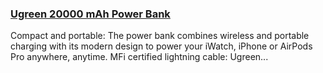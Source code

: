 ### [Ugreen 20000 mAh Power Bank](https://eu.ugreen.com/products/ugreen-20000-mah-power-bank) ###

Compact and portable: The power bank combines wireless and portable charging with its modern design to power your iWatch, iPhone or AirPods Pro anywhere, anytime. MFi certified lightning cable: Ugreen...
